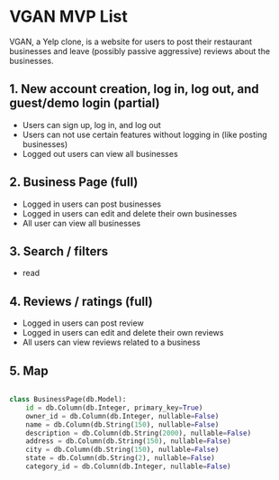 # VGAN MVP List

VGAN, a Yelp clone, is a website for users to post their restaurant businesses and leave (possibly passive aggressive) reviews about the businesses.

## 1. New account creation, log in, log out, and guest/demo login (partial)

* Users can sign up, log in, and log out
* Users can not use certain features without logging in (like posting businesses)
* Logged out users can view all businesses

## 2. Business Page (full)

* Logged in users can post businesses
* Logged in users can edit and delete their own businesses
* All user can view all businesses

## 3. Search / filters

* read

## 4. Reviews / ratings (full)

* Logged in users can post review
* Logged in users can edit and delete their own reviews
* All users can view reviews related to a business

## 5. Map


```python

class BusinessPage(db.Model):
    id = db.Column(db.Integer, primary_key=True)
    owner_id = db.Column(db.Integer, nullable=False)
    name = db.Column(db.String(150), nullable=False)
    description = db.Column(db.String(2000), nullable=False)
    address = db.Column(db.String(150), nullable=False)
    city = db.Column(db.String(150), nullable=False)
    state = db.Column(db.String(2), nullable=False)
    category_id = db.Column(db.Integer, nullable=False)

```
